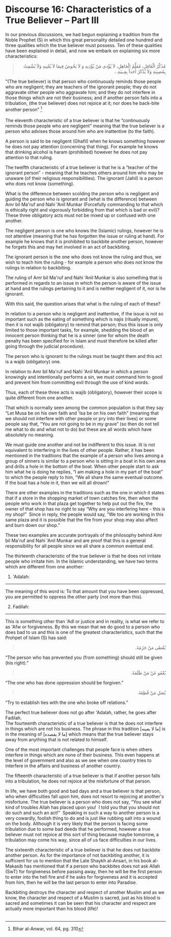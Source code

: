 Discourse 16: Characteristics of a True Believer – Part III
===========================================================

In our previous discussions, we had begun explaining a tradition from
the Noble Prophet (S) in which this great personality detailed one
hundred and three qualities which the true believer must possess. Ten of
these qualities have been explained in detail, and now we embark on
explaining six more characteristics:

<blockquote dir="rtl">
  <p>
مُذَكِّرُ الْغَافِلِ، مُعَلِّمُ الْجَاهِلِ، لاَ يُؤْذى مَنْ يُؤْذِيهِ
وَ لاَ يَخُوضُ فِيمَا لاَ يُعْنِيهِ وَلاَ يُشْمِتُ بِمُصِيبَةِ وَلاَ
يُذْكَرُ أَحَداً بِغِـيبَةِ…
  </p>
</blockquote>

”(The true believer) is that person who continuously reminds those
people who are negligent; they are teachers of the ignorant people; they
do not aggravate other people who aggravate him; and they do not
interfere in those things which are not their business; and if another
person falls into a tribulation, (the true believer) does not rejoice at
it; nor does he back-bite another person” [^1]  
    
 The eleventh characteristic of a true believer is that he “continuously
reminds those people who are negligent” meaning that the true believer
is a person who advises those around him who are inattentive (to the
faith).

A person is said to be negligent (Ghafil) when he knows something
however he does not pay attention (concerning that thing). For example
he knows that drinking alcohol is haram (prohibited) however he does not
pay attention to that ruling.

The twelfth characteristic of a true believer is that he is a “teacher
of the ignorant person” - meaning that he teaches others around him who
may be unaware (of their religious responsibilities). The ignorant
(Jahil) is a person who does not know (something).

What is the difference between scolding the person who is negligent and
guiding the person who is ignorant and (what is the difference) between
Amr bil Ma'ruf and Nahi 'Anil Munkar (Forcefully commanding to that
which is ethically right and vigorously forbidding from that which is
bad or evil)?  These three obligatory acts must not be mixed up or
confused with one another.

The negligent person is one who knows the (Islamic) rulings, however he
is not attentive (meaning that he has forgotten the issue or ruling at
hand). For example he knows that it is prohibited to backbite another
person, however he forgets this and may het involved in an act of
backbiting.

The ignorant person is the one who does not know the ruling and thus, we
wish to teach him the ruling - for example a person who does not know
the rulings in relation to backbiting.

The ruling of Amr bil Ma'ruf and Nahi 'Anil Munkar is also something
that is performed in regards to an issue in which the person is aware of
the issue at hand and the rulings pertaining to it and is neither
negligent of it, nor is he ignorant.

With this said, the question arises that what is the ruling of each of
these?

In relation to a person who is negligent and inattentive, if the issue
is not so important such as the eating of something which is najis
(ritually impure), then it is not wajib (obligatory) to remind that
person; thus this issue is only limited to those important tasks, for
example, shedding the blood of an innocent person thinking that he is a
sinner (one for whom the death penalty has been specified for in Islam
and must therefore be killed after going through the judicial
procedure).

The person who is ignorant to the rulings must be taught them and this
act is a wajib (obligatory) one.

In relation to Amr bil Ma'ruf and Nahi 'Anil Munkar in which a person
knowingly and intentionally performs a sin, we must command him to good
and prevent him from committing evil through the use of kind words.

Thus, each of these three acts is wajib (obligatory), however their
scope is quite different from one another.

That which is normally seen among the common population is that they say
“Let Musa be on his own faith and 'Isa be on his own faith” (meaning
that we should not interfere with other people or pry into their lives)
or some people say that, “You are not going to be in my grave” (so then
do not tell me what to do and what not to do) but these are all words
which have absolutely no meaning.

We must guide one another and not be indifferent to this issue. iIt is
not equivalent to interfering in the lives of other people. Rather, it
has been mentioned in the traditions that the example of a person who
lives among a group of sinners is similar to a person who is sitting in
a boat in his own area and drills a hole in the bottom of the boat. When
other people start to ask him what he is doing he replies, “I am making
a hole in my part of the boat” to which the people reply to him, “We all
share the same eventual outcome. If the boat has a hole in it, then we
will all drown!” 

There are other examples in the traditions such as the one in which it
states that if a store in the shopping market of town catches fire, then
when the people who work in that plaza get together to help put out the
fire, the owner of that shop has no right to say “Why are you
interfering here - this is my shop!”  Since in reply, the people would
say, “We too are working in this same plaza and it is possible that the
fire from your shop may also affect and burn down our shop.”

These two examples are accurate portrayals of the philosophy behind Amr
bil Ma'ruf and Nahi 'Anil Munkar and are proof that this is a general
responsibility for all people since we all share a common eventual end.

The thirteenth characteristic of the true believer is that he does not
irritate people who irritate him. In the Islamic understanding, we have
two terms which are different from one another:

1. 'Adalah:
-----------

The meaning of this word is: To that amount that you have been
oppressed, you are permitted to oppress the other party (not more than
this).

2. Fadilah:
-----------

This is something other than 'Adl or justice and in reality, is what we
refer to as 'Afw or forgiveness. By this we mean that we do good to a
person who does bad to us and this is one of the greatest
characteristics, such that the Prohpet of Islam (S) has said:

<blockquote dir="rtl">
  <p>
يُعْطى مَنْ حَرُمَهُ.
  </p>
</blockquote>

“The person who has prevented you (from something) should still be given
(his right).”

<blockquote dir="rtl">
  <p>
يُعْفَو عَنْ مَنْ ظَلَمَهُ.
  </p>
</blockquote>

“The one who has done oppression should be forgiven.”

<blockquote dir="rtl">
  <p>
يُصَلِ مَنْ قُطِعَهُ.
  </p>
</blockquote>

“Try to establish ties with the one who broke off relations.”

The perfect true believer does not go after 'Adalah, rather, he goes
after Fadilah.  
 The fourteenth characteristic of a true believer is that he does not
interfere in things which are not his business. The phrase in this
tradition [ما لا يعينه] is in the meaning of [ما لا يقصده] which means
that the true believer stays away from anything that is not related to
himself.

One of the most important challenges that people face is when others
interfere in things which are none of their business. This even happens
at the level of government and also as we see when one country tries to
interfere in the affairs and business of another country.

The fifteenth characteristic of a true believer is that if another
person falls into a tribulation, he does not rejoice at the misfortune
of that person.

In life, we have both good and bad days and a true believer is that
person, who when difficulties fall upon him, does not resort to
rejoicing at another's misfortune. The true believer is a person who
does not say, “You see what kind of troubles Allah has placed upon you! 
I told you that you should not do such and such an act!”  Speaking in
such a way to another person is a very cowardly, foolish thing to do and
is just like rubbing salt into a wound on the body. Although it is very
likely that the person is facing some tribulation due to some bad deeds
that he performed, however a true believer must not rejoice at this sort
of thing because maybe tomorrow, a tribulation may come his way, since
all of us face difficulties in our lives.

The sixteenth characteristic of a true believer is that he does not
backbite another person. As for the importance of not backbiting
another, it is sufficient for us to mention that the Late Shaykh
al-Ansari, in his book al-Makasib has mentioned that if a person who
backbites does not ask Allah (SwT) for forgiveness before passing away,
then he will be the first person to enter into the hell fire and if he
asks for forgiveness and it is accepted from him, then he will be the
last person to enter into Paradise.

Backbiting destroys the character and respect of another Muslim and as
we know, the character and respect of a Muslim is sacred, just as his
blood is sacred and sometimes it can be seen that his character and
respect are actually more important than his blood (life)!  
  

[^1]: Bihar al-Anwar, vol. 64, pg. 310



